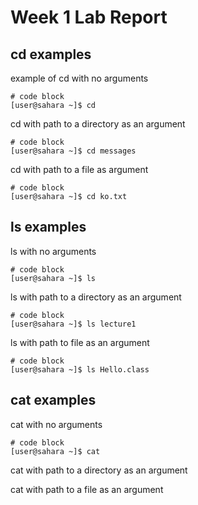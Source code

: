 # **Week 1 Lab Report**

## cd examples

example of cd with no arguments
```
# code block
[user@sahara ~]$ cd 
```

cd with path to a directory as an argument
```
# code block
[user@sahara ~]$ cd messages
```
cd with path to a file as argument
```
# code block
[user@sahara ~]$ cd ko.txt
```

## ls examples

ls with no arguments
```
# code block
[user@sahara ~]$ ls
```

ls with path to a directory as an argument
```
# code block
[user@sahara ~]$ ls lecture1
```

ls with path to file as an argument
```
# code block
[user@sahara ~]$ ls Hello.class
```

## cat examples

cat with no arguments
```
# code block
[user@sahara ~]$ cat
```

cat with path to a directory as an argument


cat with path to a file as an argument
